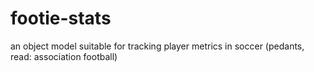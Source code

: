 # footie-stats
an object model suitable for tracking player metrics in soccer (pedants, read:  association football) 
